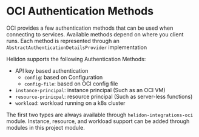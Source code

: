 # OCI Authentication Methods

OCI provides a few authentication methods that can be used when connecting to services.
Available methods depend on where you client runs.
Each method is represented through an `AbstractAuthenticationDetailsProvider` implementation

Helidon supports the following Authentication Methods:

- API key based authentication
  - `config`: based on Configuration
  - `config-file`: based on OCI config file
- `instance-principal`: instance principal (Such as an OCI VM)
- `resource-prinicpal`: resource principal (Such as server-less functions)
- `workload`: workload running on a k8s cluster

The first two types are always available through `helidon-integrations-oci` module.
Instance, resource, and workload support can be added through modules in this project module.